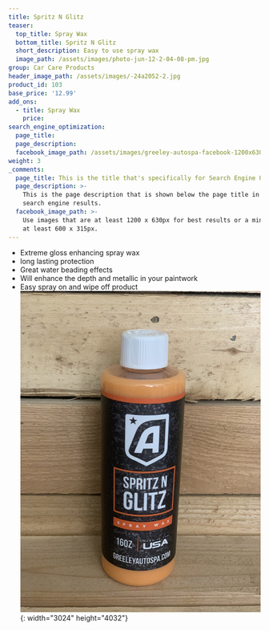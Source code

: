 ```yaml
---
title: Spritz N Glitz
teaser:
  top_title: Spray Wax
  bottom_title: Spritz N Glitz
  short_description: Easy to use spray wax
  image_path: /assets/images/photo-jun-12-2-04-08-pm.jpg
group: Car Care Products
header_image_path: /assets/images/-24a2052-2.jpg
product_id: 103
base_price: '12.99'
add_ons:
  - title: Spray Wax
    price:
search_engine_optimization:
  page_title:
  page_description:
  facebook_image_path: /assets/images/greeley-autospa-facebook-1200x630.png
weight: 3
_comments:
  page_title: This is the title that's specifically for Search Engine Optimization.
  page_description: >-
    This is the page description that is shown below the page title in the
    search engine results.
  facebook_image_path: >-
    Use images that are at least 1200 x 630px for best results or a minimum of
    at least 600 x 315px.
---
```


* Extreme gloss enhancing spray wax
* long lasting protection
* Great water beading effects
* Will enhance the depth and metallic in your paintwork
* Easy spray on and wipe off product![](/assets/images/photo-jun-12-2-04-08-pm.jpg){: width="3024" height="4032"}